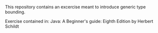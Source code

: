 This repository contains an excercise meant to introduce generic type bounding.

Exercise contained in: 
Java: A Beginner's guide: Eighth Edition by Herbert Schildt
